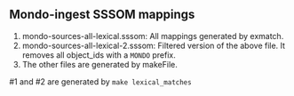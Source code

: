## Mondo-ingest SSSOM mappings

1. mondo-sources-all-lexical.sssom: All mappings generated by exmatch.
2. mondo-sources-all-lexical-2.sssom: Filtered version of the above file.
   It removes all object_ids with a `MONDO` prefix.
3. The other files are generated by makeFile.

#1 and #2 are generated by `make lexical_matches`